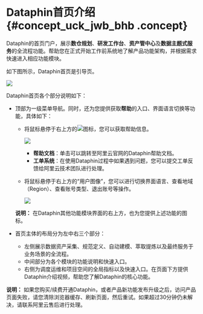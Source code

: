 # Dataphin首页介绍 {#concept_uck_jwb_bhb .concept}

Dataphin的首页门户，展示**数仓规划**、**研发工作台**、**资产管中心**及**数据主题式服务**的全流程功能。帮助您在正式开始工作前系统地了解产品功能架构，并根据需求快速进入相应功能模块。

如下图所示，Dataphin首页是引导页。

![](http://static-aliyun-doc.oss-cn-hangzhou.aliyuncs.com/assets/img/136246/155929278840422_zh-CN.png)

Dataphin首页各个部分说明如下：

-   顶部为一级菜单导航。同时，还为您提供获取**帮助**的入口、界面语言切换等功能，具体如下：

    -   将鼠标悬停于右上方的![](http://static-aliyun-doc.oss-cn-hangzhou.aliyuncs.com/assets/img/136246/155929278948245_zh-CN.png)图标，您可以获取帮助信息。

        ![](http://static-aliyun-doc.oss-cn-hangzhou.aliyuncs.com/assets/img/136246/155929278948246_zh-CN.png)

        -   **帮助文档**：单击可以跳转至阿里云官网的Dataphin帮助文档。
        -   **工单系统**：在使用Dataphin过程中如果遇到问题，您可以提交工单反馈给阿里云技术团队进行处理。
    -   将鼠标悬停于右上方的“用户图像”，您可以进行切换界面语言、查看地域（Region）、查看账号类型、退出账号等操作。

        ![](http://static-aliyun-doc.oss-cn-hangzhou.aliyuncs.com/assets/img/136246/155929278948247_zh-CN.png)

    **说明：** 在Dataphin其他功能模块界面的右上方，也为您提供上述功能的图标。

-   首页主体的布局分为左中右三个部分：
    -   左侧展示数据资产采集、规范定义、自动建模、萃取提炼以及最终服务于业务场景的全流程。
    -   中间部分为各个模块的功能说明和快速入口。
    -   右侧为调度运维和项目空间的全局指标以及快速入口。在页面下方提供Dataphin介绍视频，帮助您了解Dataphin的核心功能。

**说明：** 如果您购买/续费开通Dataphin，或者产品新功能发布升级之后，访问产品页面失败，请您清除浏览器缓存、刷新页面，然后重试。如果超过30分钟仍未解决，请联系阿里云售后进行处理。

